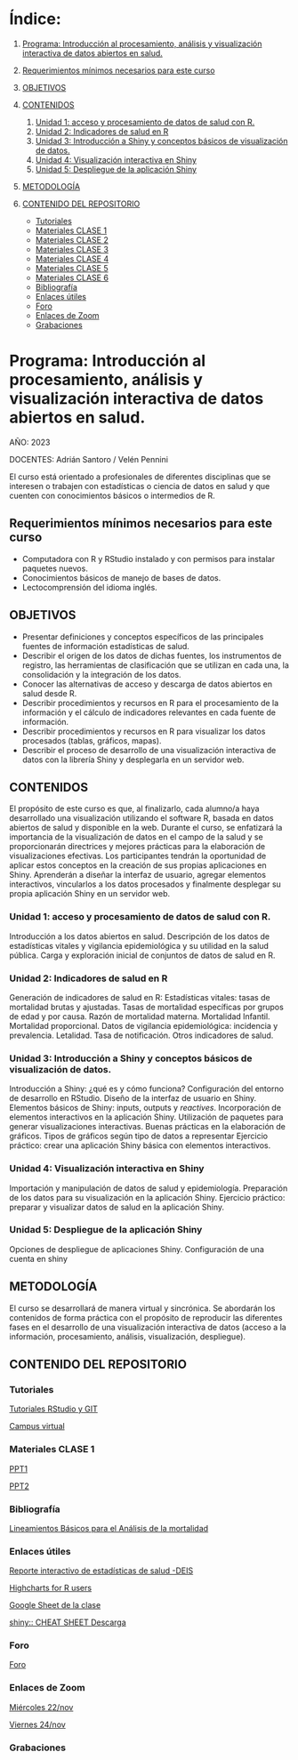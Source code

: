 <!-- Índice -->
# **Índice:**

1. [Programa: Introducción al procesamiento, análisis y visualización interactiva de datos abiertos en salud.](#programa-introducción-al-procesamiento-análisis-y-visualización-interactiva-de-datos-abiertos-en-salud)
2. [Requerimientos mínimos necesarios para este curso](#requerimientos-m%C3%ADnimos-necesarios-para-este-curso)
3. [OBJETIVOS](#objetivos)
4. [CONTENIDOS](#contenidos)
    1. [Unidad 1: acceso y procesamiento de datos de salud con R.](#unidad-1-acceso-y-procesamiento-de-datos-de-salud-con-r)
    2. [Unidad 2: Indicadores de salud en R](#unidad-2-indicadores-de-salud-en-r)
    3. [Unidad 3: Introducción a Shiny y conceptos básicos de visualización de datos.](#unidad-3-introducción-a-shiny-y-conceptos-básicos-de-visualización-de-datos)
    4. [Unidad 4: Visualización interactiva en Shiny](#unidad-4-visualización-interactiva-en-shiny)
    5. [Unidad 5: Despliegue de la aplicación Shiny](#unidad-5-despliegue-de-la-aplicación-shiny)
     
5. [METODOLOGÍA](#metodología)
      
6. [CONTENIDO DEL REPOSITORIO](#contenido-del-repositorio)
    - [Tutoriales](#tutoriales)
    - [Materiales CLASE 1](#materiales-clase-1)
    - [Materiales CLASE 2](#materiales-clase-2)
    - [Materiales CLASE 3](#materiales-clase-3)
    - [Materiales CLASE 4](#materiales-clase-4)
    - [Materiales CLASE 5](#materiales-clase-5)
    - [Materiales CLASE 6](#materiales-clase-6)
    - [Bibliografía](#bibliografía)
    - [Enlaces útiles](#enlaces-útiles)
    - [Foro](#Foro)
    - [Enlaces de Zoom](#Enlaces-de-Zoom)
    - [Grabaciones](#Grabaciones)
   

<!-- Contenido -->

# **Programa: Introducción al procesamiento, análisis y visualización interactiva de datos abiertos en salud.**

AÑO: 2023

DOCENTES: Adrián Santoro / Velén Pennini

El curso está orientado a profesionales de diferentes disciplinas que se interesen o trabajen con estadísticas o ciencia de datos en salud y que cuenten con conocimientos básicos o intermedios de R.

## Requerimientos mínimos necesarios para este curso 

- Computadora con R y RStudio instalado y con permisos para instalar paquetes nuevos.
- Conocimientos básicos de manejo de bases de datos.
- Lectocomprensión del idioma inglés.


## **OBJETIVOS**

- Presentar definiciones y conceptos específicos de las principales fuentes de información estadísticas de salud.
- Describir el origen de los datos de dichas fuentes, los instrumentos de registro, las herramientas de clasificación que se utilizan en cada una, la consolidación y la integración de los datos.
- Conocer las alternativas de acceso y descarga de datos abiertos en salud desde R.
- Describir procedimientos y recursos en R para el procesamiento de la información y el cálculo de indicadores relevantes en cada fuente de información.
- Describir procedimientos y recursos en R para visualizar los datos procesados (tablas, gráficos, mapas).
- Describir el proceso de desarrollo de una visualización interactiva de datos con la librería Shiny y desplegarla en un servidor web.


## **CONTENIDOS** 

El propósito de este curso es que, al finalizarlo, cada alumno/a haya desarrollado una visualización utilizando el software R, basada en datos abiertos de salud y disponible en la web. Durante el curso, se enfatizará la importancia de la visualización de datos en el campo de la salud y se proporcionarán directrices y mejores prácticas para la elaboración de visualizaciones efectivas. Los participantes tendrán la oportunidad de aplicar estos conceptos en la creación de sus propias aplicaciones en Shiny. Aprenderán a diseñar la interfaz de usuario, agregar elementos interactivos, vincularlos a los datos procesados y finalmente desplegar su propia aplicación Shiny en un servidor web.

### Unidad 1: acceso y procesamiento de datos de salud con R. 

Introducción a los datos abiertos en salud. Descripción de los datos de estadísticas vitales y vigilancia epidemiológica y su utilidad en la salud pública. Carga y exploración inicial de conjuntos de datos de salud en R.

### Unidad 2: Indicadores de salud en R 

Generación de indicadores de salud en R: Estadísticas vitales: tasas de mortalidad brutas y ajustadas. Tasas de mortalidad específicas por grupos de edad y por causa. Razón de mortalidad materna. Mortalidad Infantil. Mortalidad proporcional. Datos de vigilancia epidemiológica: incidencia y prevalencia. Letalidad. Tasa de notificación. Otros indicadores de salud.

### Unidad 3: Introducción a Shiny y conceptos básicos de visualización de datos. 

Introducción a Shiny: ¿qué es y cómo funciona? Configuración del entorno de desarrollo en RStudio. Diseño de la interfaz de usuario en Shiny. Elementos básicos de Shiny: inputs, outputs y _reactives_. Incorporación de elementos interactivos en la aplicación Shiny. Utilización de paquetes para generar visualizaciones interactivas.  Buenas prácticas en la elaboración de gráficos. Tipos de gráficos según tipo de datos a representar  Ejercicio práctico: crear una aplicación Shiny básica con elementos interactivos.

### Unidad 4: Visualización interactiva en Shiny 

Importación y manipulación de datos de salud y epidemiología. Preparación de los datos para su visualización en la aplicación Shiny. Ejercicio práctico: preparar y visualizar datos de salud en la aplicación Shiny.

### Unidad 5: Despliegue de la aplicación Shiny 

Opciones de despliegue de aplicaciones Shiny. Configuración de una cuenta en shiny



## **METODOLOGÍA**
El curso se desarrollará de manera virtual y sincrónica. Se abordarán los contenidos de forma práctica con el propósito de reproducir las diferentes fases en el desarrollo de una visualización interactiva de datos (acceso a la información, procesamiento, análisis, visualización, despliegue).


<!--
## **REQUISITOS PARA LA APROBACIÓN DE LA MATERIA**

### EVALUACIÓN
Para la aprobación de la asignatura es necesario cumplimentar el 80% de asistencia a las actividades sincrónicas, tener aprobados todos los Trabajos Prácticos y una evaluación final.
### ASISTENCIA A CLASES
El alumno debe cumplimentar el 80% de asistencia a las clases teóricas.

-->

## **CONTENIDO DEL REPOSITORIO**

### Tutoriales

[Tutoriales RStudio y GIT](https://agsantoro.github.io/untref2023/RMD/RMD002Tutorial/Tutorial1.html)

[Campus virtual](https://presenciales.untref.edu.ar/acceso.cgi)

### Materiales CLASE 1
[PPT1](https://agsantoro.github.io/untref2023/PPT/ppt1.html)

[PPT2](https://agsantoro.github.io/untref2023/PPT/ppt2.html) 

<!--
### Materiales CLASE 2
[Procesamiento de datos de población (jurisdicciones)](https://agsantoro.github.io/untref2023/RMD/RMD001_Poblacion/01_ProyeccionesDePoblacion.html)

[Procesamiento de datos de población (departamentos)](https://agsantoro.github.io/untref2023/RMD/RMD004_Deptos/03_ProyeccionesDepartamentos.html)

[Analisis de Eventos de Notificación Obligatoria](https://agsantoro.github.io/untref2023/RMD/RMD003_Analisis/analisis_snvs.html)

### Materiales CLASE 3
[Procesamiento de datos de mortalidad y cálculo de tasas en lote](https://agsantoro.github.io/untref2023/RMD/RMD005_Tasas/RMD005_tasas.html)

[Grabación clase 3](https://drive.google.com/file/d/1FAyyaD-QBgcEt3Z7tqNKqueq2LcDo-rD/view?usp=sharing)

### Materiales CLASE 4
[PPT3](https://agsantoro.github.io/untref2023/PPT/ppt3.html)

[Practica en shiny 1](https://agsantoro.github.io/untref2023/RMD/RMD006_Practica1/practica_1.html)

[Grabación clase 4](https://drive.google.com/file/d/13t-PJ7m14ewaOJKyMTA7cFNkvIbIMM69/view)

### Materiales CLASE 5

[Tutorial despliegue ShinnyApps](https://agsantoro.github.io/untref2023/RMD/RMD002Tutorial/Tutorial2.html)

[Grabación clase 5](https://drive.google.com/file/d/1CRTpq6H-lcKGLGDsKj-KwNzTNDdxz6Qe/view)

### Materiales CLASE 6

[Grabación clase 6 (parte 1)](https://drive.google.com/file/d/1DameceF-oeyvqnDX75WfPaid3huEZKG8/view)

[Grabación clase 6 (parte 2)](https://drive.google.com/file/d/1wjGSE1L8k4DvevYg4JQ1NtWQshGEVszI/view)
-->

### Bibliografía

[Lineamientos Básicos para el Análisis de la mortalidad](https://iris.paho.org/bitstream/handle/10665.2/34492/9789275319819-spa.pdf?sequence=7&isAllowed=y)

### Enlaces útiles
[Reporte interactivo de estadísticas de salud -DEIS](https://www.argentina.gob.ar/salud/deis/reporte-interactivo)

[Highcharts for R users](https://www.highcharts.com/blog/tutorials/highcharts-for-r-users/)

[Google Sheet de la clase](https://docs.google.com/spreadsheets/d/1tol7FcFKQYHLMx0Zh9hqCG8IkqJdD79WSsdAJTlOJ0E/edit#gid=0)

[shiny:: CHEAT SHEET Descarga](https://github.com/rstudio/cheatsheets/raw/main/shiny.pdf)

### Foro
[Foro](https://github.com/agsantoro/VisualizacionDatos2023/discussions)

### Enlaces de Zoom
[Miércoles 22/nov](https://paho-org.zoom.us/j/82797728601)

[Viernes 24/nov](https://paho-org.zoom.us/j/81894386805)
 

<!--
Miércoles 29/nov: https://paho-org.zoom.us/j/82797728601
Viernes 1/dic: https://paho-org.zoom.us/j/81894386805
 

Miércoles 6/dic: https://paho-org.zoom.us/j/82797728601
Viernes 8/dic: https://paho-org.zoom.us/j/81894386805
 

Miércoles 13/dic: https://paho-org.zoom.us/j/89165491235
Viernes 15/dic: https://paho-org.zoom.us/j/81894386805

-->

### Grabaciones

